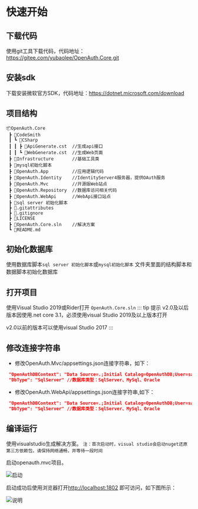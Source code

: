 # 快速开始

## 下载代码

使用git工具下载代码，代码地址：https://gitee.com/yubaolee/OpenAuth.Core.git

## 安装sdk

下载安装微软官方SDK，代码地址：https://dotnet.microsoft.com/download

## 项目结构
```
📦OpenAuth.Core
 ┣ 📂CodeSmith
 ┃ ┗ 📂CSharp
 ┃ ┃ ┣ 📜ApiGenerate.cst  //生成api接口
 ┃ ┃ ┗ 📜WebGenerate.cst  //生成Web页面
 ┣ 📂Infrastructure       //基础工具类
 ┣ 📂mysql初始化脚本       
 ┣ 📂OpenAuth.App         //应用逻辑代码
 ┣ 📂OpenAuth.Identity    //IdentityServer4服务器，提供OAuth服务
 ┣ 📂OpenAuth.Mvc         //开源版Web站点
 ┣ 📂OpenAuth.Repository  //数据库访问相关代码
 ┣ 📂OpenAuth.WebApi      //WebApi接口站点
 ┣ 📂sql server 初始化脚本
 ┣ 📜.gitattributes
 ┣ 📜.gitignore
 ┣ 📜LICENSE
 ┣ 📜OpenAuth.Core.sln    //解决方案
 ┗ 📜README.md
```
## 初始化数据库

使用数据库脚本`sql server 初始化脚本`或`mysql初始化脚本` 文件夹里面的结构脚本和数据脚本初始化数据库

## 打开项目

使用Visual Studio 2019或Rider打开 `OpenAuth.Core.sln`
::: tip 提示
v2.0及以后版本因使用.net core 3.1，必须使用visual Studio 2019及以上版本打开

v2.0以前的版本可以使用visual Studio 2017
:::


## 修改连接字符串

* 修改OpenAuth.Mvc/appsettings.json连接字符串，如下：
```json
 "OpenAuthDBContext": "Data Source=.;Initial Catalog=OpenAuthDB;User=sa;Password=000000"
 "DbType": "SqlServer" //数据库类型：SqlServer、MySql、Oracle
```

* 修改OpenAuth.WebApi/appsettings.json连接字符串,如下：
```json
 "OpenAuthDBContext": "Data Source=.;Initial Catalog=OpenAuthDB;User=sa;Password=000000"
 "DbType": "SqlServer" //数据库类型：SqlServer、MySql、Oracle
```

## 编译运行

使用visualstudio生成解决方案。
`注：首次启动时，visual studio会启动nuget还原第三方依赖包，请保持网络通畅，并等待一段时间`

启动openauth.mvc项目。

![启动](/startmvc.png "启动")

启动成功后使用浏览器打开[http://localhost:1802](http://localhost:1802) 即可访问，如下图所示：

![说明](/mvcmain.png "说明")


